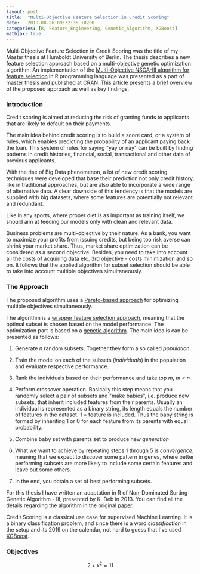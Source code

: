 ```yaml
---
layout: post
title:  "Multi-Objective Feature Selection in Credit Scoring"
date:   2019-08-26 09:32:35 +0200
categories: [R, Feature_Engineering, Genetic_Algorithm, XGBoost]
mathjax: true
---
```


Multi-Objective Feature Selection in Credit Scoring was the title of my Master thesis at Humboldt University of Berlin. The thesis describes a new feature selection approach based on a multi-objective genetic optimization algorithm. An implementation of the [Multi-Objective NSGA-III algorithm for feature selection](https://cran.r-project.org/web/packages/nsga3/index.html) in R programming language was presented as a part of master thesis and published at [CRAN](https://cran.r-project.org/). This article presents a brief overview of the proposed approach as well as key findings.

### Introduction
Credit scoring is aimed at reducing the risk of granting funds to applicants that are likely to default on their payments.

The main idea behind credit scoring is to build a score card, or a system of rules, which enables predicting the probability of an applicant paying back the loan. This system of rules for saying "yay or nay" can be built by finding patterns in credit histories, financial, social, transactional and other data of previous applicants.

With the rise of Big Data phenomenon, a lot of new credit scoring techniques were developed that base their prediction not only credit history, like in traditional approaches, but are also able to incorporate a wide range of alternative data. A clear downside of this tendency is that the models are supplied with big datasets, where some features are potentially not relevant and redundant.

Like in any sports, where proper diet is as important as training itself, we should aim at feeding our models only with clean and relevant data.

Business problems are multi-objective by their nature. As a bank, you want to maximize your profits from issuing credits, but being too risk averse can shrink your market share. Thus, market share optimization can be considered as a second objective. Besides, you need to take into account all the costs of acquiring data etc. 3rd objective - costs minimization and so on. It follows that the applied algorithm for subset selection should be able to take into account multiple objectives simultaneously.

### The Approach

The proposed algorithm uses a [Pareto-based approach](https://en.wikipedia.org/wiki/Pareto_efficiency) for optimizing multiple objectives simultaneously.

The algorithm is a [wrapper feature selection approach](https://sebastianraschka.com/faq/docs/feature_sele_categories.html), meaning that the optimal subset is chosen based on the model performance.
The optimization part is based on a [genetic algorithm](https://en.wikipedia.org/wiki/Genetic_algorithm).
The main idea is can be presented as follows:
1. Generate *n* random subsets. Together they form a so called *population*

2. Train the model on each of the subsets (*individuals*) in the population and evaluate respective performance.  
3. Rank the individuals based on their performance and take top *m*, *m < n*

4. Perform crossover operation. Basically this step means that you randomly select a pair of subsets and "make babies", i.e. produce new subsets, that inherit included features from their parents. Usually an individual is represented as a binary string, its length equals the number of features in the dataset. 1 = feature is included. Thus the baby string is formed by inheriting 1 or 0 for each feature from its parents with equal probability.

5. Combine baby set with parents set to produce new *generation*

6. What we want to achieve by repeating steps 1 through 5 is *convergence*, meaning that we expect to discover some pattern in genes, where better performing subsets are more likely to include some certain features and leave out some others.

7. In the end, you obtain a set of best performing subsets.

For this thesis I have written an adaptation in R of Non-Dominated Sorting Genetic Algorithm - III, presented by K. Deb in 2013. You can find all the details regarding the algorithm in the original [paper](https://www.egr.msu.edu/~kdeb/papers/k2012009.pdf).

Credit Scoring is a classical use case for supervised Machine Learning. It is a binary classification problem, and since there is a word *classification* in the setup and its 2019 on the calendar, not hard to guess that I've used [XGBoost](https://xgboost.readthedocs.io/en/latest/).

### Objectives



$$ 2 + x^2 = 11 $$
